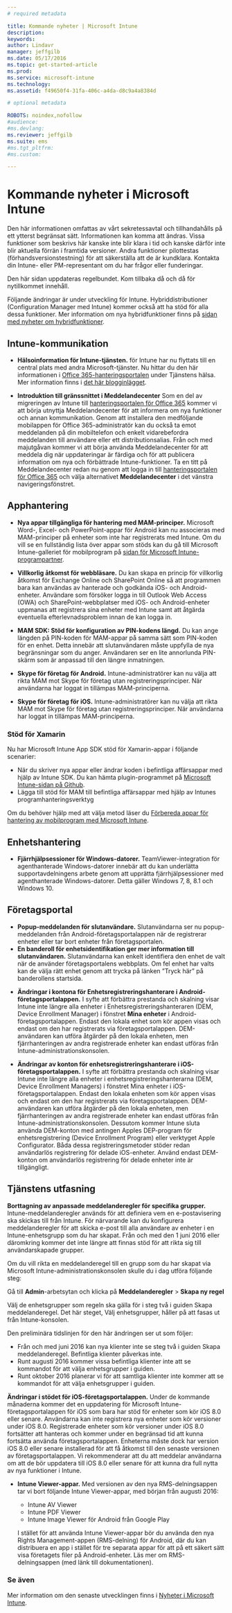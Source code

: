 ```yaml
---
# required metadata

title: Kommande nyheter | Microsoft Intune
description:
keywords:
author: Lindavr
manager: jeffgilb
ms.date: 05/17/2016
ms.topic: get-started-article
ms.prod:
ms.service: microsoft-intune
ms.technology:
ms.assetid: f49650f4-31fa-406c-a4da-d8c9a4a8384d

# optional metadata

ROBOTS: noindex,nofollow
#audience:
#ms.devlang:
ms.reviewer: jeffgilb
ms.suite: ems
#ms.tgt_pltfrm:
#ms.custom:

---
```


# Kommande nyheter i Microsoft Intune
Den här informationen omfattas av vårt sekretessavtal och tillhandahålls på ett ytterst begränsat sätt. Informationen kan komma att ändras. Vissa funktioner som beskrivs här kanske inte blir klara i tid och kanske därför inte blir aktuella förrän i framtida versioner. Andra funktioner pilottestas (förhandsversionstestning) för att säkerställa att de är kundklara. Kontakta din Intune- eller PM-representant om du har frågor eller funderingar.

Den här sidan uppdateras regelbundet. Kom tillbaka då och då för nytillkommet innehåll.

Följande ändringar är under utveckling för Intune. Hybriddistributioner (Configuration Manager med Intune) kommer också att ha stöd för alla dessa funktioner. Mer information om nya hybridfunktioner finns på [sidan med nyheter om hybridfunktioner](https://technet.microsoft.com/en-US/library/mt718155(TechNet.10).aspx).

## Intune-kommunikation
- **Hälsoinformation för Intune-tjänsten.** för Intune har nu flyttats till en central plats med andra Microsoft-tjänster. Nu hittar du den här informationen i [Office 365-hanteringsportalen](https://portal.office.com/Admin/Default.aspx) under Tjänstens hälsa. Mer information finns i [det här blogginlägget](https://blogs.technet.microsoft.com/microsoftintune/2016/04/28/intune-service-health-is-now-available-in-the-office-365-portal/).

- **Introduktion till gränssnittet i Meddelandecenter** Som en del av migreringen av Intune till [hanteringsportalen för Office 365](https://portal.office.com/) kommer vi att börja utnyttja Meddelandecenter för att informera om nya funktioner och annan kommunikation. Genom att installera den medföljande mobilappen för Office 365-administratör kan du också ta emot meddelanden på din mobiltelefon och enkelt vidarebefordra meddelanden till användare eller ett distributionsalias.
Från och med majutgåvan kommer vi att börja använda Meddelandecenter för att meddela dig när uppdateringar är färdiga och för att publicera information om nya och förbättrade Intune-funktioner. Ta en titt på Meddelandecenter redan nu genom att logga in till [hanteringsportalen för Office 365](https://portal.office.com/) och välja alternativet **Meddelandecenter** i det vänstra navigeringsfönstret.

## Apphantering
- **Nya appar tillgängliga för hantering med MAM-principer.** Microsoft Word-, Excel- och PowerPoint-appar för Android kan nu associeras med MAM-principer på enheter som inte har registrerats med Intune. Om du vill se en fullständig lista över appar som stöds kan du gå till Microsoft Intune-galleriet för mobilprogram på [sidan för Microsoft Intune-programpartner](https://www.microsoft.com/en-us/server-cloud/products/microsoft-intune/partners.aspx).


- **Villkorlig åtkomst för webbläsare.** Du kan skapa en princip för villkorlig åtkomst för Exchange Online och SharePoint Online så att programmen bara kan användas av hanterade och godkända iOS- och Android-enheter. Användare som försöker logga in till Outlook Web Access (OWA) och SharePoint-webbplatser med iOS- och Android-enheter uppmanas att registrera sina enheter med Intune samt att åtgärda eventuella efterlevnadsproblem innan de kan logga in.
<!---TFS 1175844--->

- **MAM SDK: Stöd för konfiguration av PIN-kodens längd.** Du kan ange längden på PIN-koden för MAM-appar på samma sätt som PIN-koden för en enhet. Detta innebär att slutanvändaren måste uppfylla de nya begränsningar som du anger. Användaren ser en lite annorlunda PIN-skärm som är anpassad till den längre inmatningen.
<!--- TFS 1104753--->

- **Skype för företag för Android.** Intune-administratörer kan nu välja att rikta MAM mot Skype för företag utan registreringsprinciper.  När användarna har loggat in tillämpas MAM-principerna.
<!--- TFS item 1248444 --->

- **Skype för företag för iOS.** Intune-administratörer kan nu välja att rikta MAM mot Skype för företag utan registreringsprinciper.  När användarna har loggat in tillämpas MAM-principerna.
<!--- TFS item 1248443 --->

### Stöd för Xamarin
Nu har Microsoft Intune App SDK stöd för Xamarin-appar i följande scenarier:

- När du skriver nya appar eller ändrar koden i befintliga affärsappar med hjälp av Intune SDK. Du kan hämta plugin-programmet på [Microsoft Intune-sidan på Github](https://github.com/msintuneappsdk).
- Lägga till stöd för MAM till befintliga affärsappar med hjälp av Intunes programhanteringsverktyg

Om du behöver hjälp med att välja metod läser du [Förbereda appar för hantering av mobilprogram med Microsoft Intune](https://docs.microsoft.com/en-us/intune/deploy-use/decide-how-to-prepare-apps-for-mobile-application-management-with-microsoft-intune).
<!--- TFS 1061478 & TFS 1152340--->


## Enhetshantering
- **Fjärrhjälpsessioner för Windows-datorer.** TeamViewer-integration för agenthanterade Windows-datorer innebär att du kan underlätta supportavdelningens arbete genom att upprätta fjärrhjälpsessioner med agenthanterade Windows-datorer. Detta gäller Windows 7, 8, 8.1 och Windows 10.
<!--- TFS 1284856--->



## Företagsportal

- **Popup-meddelanden för slutanvändare.** Slutanvändarna ser nu popup-meddelanden från Android-företagsportalappen när de registrerar enheter eller tar bort enheter från företagsportalen.
- **En banderoll för enhetsidentifikation ger mer information till slutanvändaren.** Slutanvändarna kan enkelt identifiera den enhet de valt när de använder företagsportalens webbplats. Om fel enhet har valts kan de välja rätt enhet genom att trycka på länken ”Tryck här” på banderollens startsida.
<!--- TFS 1231157--->

- **Ändringar i kontona för Enhetsregistreringshanterare i Android-företagsportalappen.** I syfte att förbättra prestanda och skalning visar Intune inte längre alla enheter i Enhetsregistreringshanteraren (DEM, Device Enrollment Manager) i fönstret **Mina enheter** i Android-företagsportalappen. Endast den lokala enhet som kör appen visas och endast om den har registrerats via företagsportalappen. DEM-användaren kan utföra åtgärder på den lokala enheten, men fjärrhanteringen av andra registrerade enheter kan endast utföras från Intune-administrationskonsolen.

- **Ändringar av konton för enhetsregistreringshanterare i iOS-företagsportalappen.** I syfte att förbättra prestanda och skalning visar Intune inte längre alla enheter i enhetsregistreringshanterarna (DEM, Device Enrollment Managers) i fönstret Mina enheter i iOS-företagsportalappen. Endast den lokala enheten som kör appen visas och endast om den har registrerats via företagsportalappen. DEM-användaren kan utföra åtgärder på den lokala enheten, men fjärrhanteringen av andra registrerade enheter kan endast utföras från Intune-administrationskonsolen.  Dessutom kommer Intune sluta använda DEM-konton med antingen Apples DEP-program för enhetsregistrering (Device Enrollment Program) eller verktyget Apple Configurator. Båda dessa registreringsmetoder stöder redan användarlös registrering för delade iOS-enheter.  Använd endast DEM-konton om användarlös registrering för delade enheter inte är tillgängligt.



## Tjänstens utfasning
**Borttagning av anpassade meddelanderegler för specifika grupper.**
Intune-meddelanderegler används för att definiera vem en e-postavisering ska skickas till från Intune. För närvarande kan du konfigurera meddelanderegler för att skicka e-post till alla användare av enheter i en Intune-enhetsgrupp som du har skapat. Från och med den 1 juni 2016 eller däromkring kommer det inte längre att finnas stöd för att rikta sig till användarskapade grupper.

Om du vill rikta en meddelanderegel till en grupp som du har skapat via Microsoft Intune-administrationskonsolen skulle du i dag utföra följande steg:

Gå till **Admin**-arbetsytan och klicka på **Meddelanderegler** > **Skapa ny regel**

Välj de enhetsgrupper som regeln ska gälla för i steg två i guiden Skapa meddelanderegel. Det här steget, Välj enhetsgrupper, håller på att fasas ut från Intune-konsolen.

Den preliminära tidslinjen för den här ändringen ser ut som följer:
- Från och med juni 2016 kan nya klienter inte se steg två i guiden Skapa meddelanderegel. Befintliga klienter påverkas inte.
- Runt augusti 2016 kommer vissa befintliga klienter inte att se kommandot för att välja enhetsgrupper i guiden.
- Runt oktober 2016 planerar vi för att samtliga klienter inte kommer att se kommandot för att välja enhetsgrupper i guiden.

<!---   TFS 1278864--->
**Ändringar i stödet för iOS-företagsportalappen.**
Under de kommande månaderna kommer det en uppdatering för Microsoft Intune-företagsportalappen för iOS som bara har stöd för enheter som kör iOS 8.0 eller senare. Användarna kan inte registrera nya enheter som kör versioner under iOS 8.0. Registrerade enheter som kör versioner under iOS 8.0 fortsätter att hanteras och kommer under en begränsad tid att kunna fortsätta använda företagsportalappen. Enheterna måste dock har version iOS 8.0 eller senare installerad för att få åtkomst till den senaste versionen av företagsportalappen. Vi rekommenderar att du att meddelar användarna om att de bör uppdatera till iOS 8.0 eller senare för att kunna dra full nytta av nya funktioner i Intune.  

- **Intune Viewer-appar.** Med versionen av den nya RMS-delningsappen tar vi bort följande Intune Viewer-appar, med början från augusti 2016:
    - Intune AV Viewer
    - Intune PDF Viewer
    - Intune Image Viewer för Android från Google Play

  I stället för att använda Intune Viewer-appar bör du använda den nya Rights Management-appen (RMS-delning) för Android, där du kan distribuera en app i stället för tre separata appar för att på ett säkert sätt visa företagets filer på Android-enheter. Läs mer om RMS-delningsappen (med länk till dokumentationen).






### Se även
Mer information om den senaste utvecklingen finns i [Nyheter i Microsoft Intune](whats-new-in-microsoft-intune.md).


<!--HONumber=May16_HO5-->


